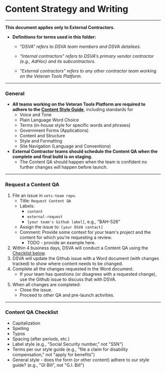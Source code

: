 # Content Strategy and Writing

<hr>

**This document applies only to External Contractors.**

* **Definitions for terms used in this folder:**

  * *"DSVA" refers to DSVA team members and DSVA detailees.*

  * *"Internal contractors" refers to DSVA's primary vendor contractor (e.g., AdHoc) and its subcontractors.*

  * *"External contractors" refers to any other contractor team working on the Veteran Tools Platform.*

<hr>

### General

* **All teams working on the Veteran Tools Platform are required to adhere to the [Content Style Guide](https://github.com/department-of-veterans-affairs/vets.gov-content-style-guide)**, including standards for
  * Voice and Tone
  * Plain Language Word Choice
  * Terms (in-house style for specific words and phrases)
  * Government Forms (Applications)
  * Content and Structure
  * Style and Formatting
  * Site Navigation (Language and Conventions)
* **External Contractor teams should schedule the Content QA when the complete and final build is on staging.** 
  * The Content QA should happen when the team is confident no further changes will happen before launch.

<hr>

### Request a Content QA

1. File an issue in ```vets-team repo```.
    * Title: ```Request Content QA```
    * Labels: 
      * ```content```
      * ```external-request```
      * ```[your team's Github label]```, e.g., "BAH-526"
    * Assign the issue to: ```[your DSVA contact]```
    * Comment: Provide some context for your team's project and the content for which you're requesting a review.
      * TODO - provide an example here.
1. Within 4 business days, DSVA will conduct a Content QA using the [Checklist below](#content-qa-checklist).
1. DSVA will update the Github issue with a Word document (with changes tracked) to show where content needs to be changed.
1. Complete all the changes requested in the Word document.
    * If your team has questions (or disagrees with a requested change), use the Github issue to discuss that with DSVA.
1. When all changes are completed:
    * Close the issue.
    * Proceed to other QA and pre-launch activities.

<hr>

### Content QA Checklist
* Capitalization
* Spelling
* Typos
* Spacing (after periods, etc.)
* Label style (e.g., "Social Security number," not "SSN")
* Terms per our style guide (e.g., "file a claim for disability compensation," not "apply for benefits")
* General style - does the form (or other content) adhere to our style guide? (e.g., "GI Bill", not "G.I. Bill")
